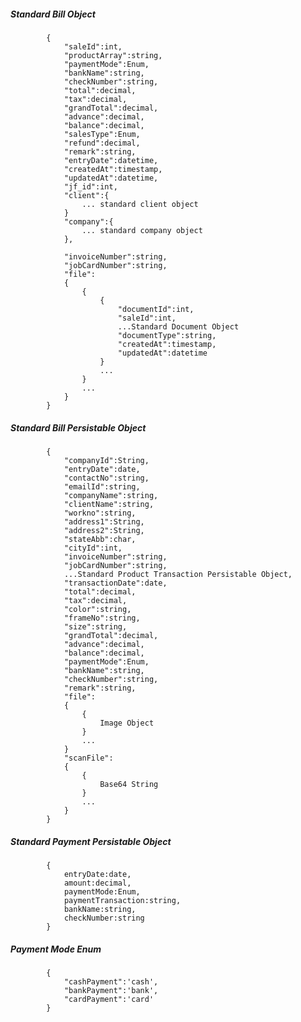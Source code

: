##### Standard Bill Object
			{
				"saleId":int,
				"productArray":string,
				"paymentMode":Enum,
				"bankName":string,
				"checkNumber":string,
				"total":decimal,
				"tax":decimal,
				"grandTotal":decimal,
				"advance":decimal,
				"balance":decimal,
				"salesType":Enum,
				"refund":decimal,
				"remark":string,
				"entryDate":datetime,
				"createdAt":timestamp,
				"updatedAt":datetime,
				"jf_id":int,
				"client":{
					... standard client object
				}
            	"company":{
					... standard company object
				},
                
				"invoiceNumber":string,	
				"jobCardNumber":string,
				"file":
				{
					{
						{
							"documentId":int,
							"saleId":int,
							...Standard Document Object
							"documentType":string,
							"createdAt":timestamp,
							"updatedAt":datetime
						}
						...
					}
					...
				}
            }
			
##### Standard Bill Persistable Object
			{
            	"companyId":String,
                "entryDate":date,
				"contactNo":string,
				"emailId":string,
				"companyName":string,
				"clientName":string,
				"workno":string,
				"address1":String,
				"address2":String,
				"stateAbb":char,
				"cityId":int,
				"invoiceNumber":string,
				"jobCardNumber":string,
				...Standard Product Transaction Persistable Object,
				"transactionDate":date,
				"total":decimal,
				"tax":decimal,
				"color":string,
				"frameNo":string,
				"size":string,
				"grandTotal":decimal,
				"advance":decimal,
				"balance":decimal,
				"paymentMode":Enum,
				"bankName":string,
				"checkNumber":string,
				"remark":string,
				"file":
				{
					{
						Image Object
					}
					...
				}
				"scanFile":
				{
					{
						Base64 String
					}
					...
				}
            }

##### Standard Payment Persistable Object
			{
				entryDate:date,
				amount:decimal,
				paymentMode:Enum,
				paymentTransaction:string,
				bankName:string,
				checkNumber:string
			}
		
##### Payment Mode Enum
			{
				"cashPayment":'cash',
				"bankPayment":'bank',
				"cardPayment":'card'
			}